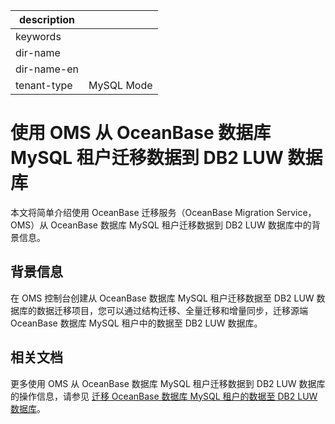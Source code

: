 |description||
|---|---|
|keywords||
|dir-name||
|dir-name-en||
|tenant-type|MySQL Mode|

# 使用 OMS 从 OceanBase 数据库 MySQL 租户迁移数据到 DB2 LUW 数据库

本文将简单介绍使用 OceanBase 迁移服务（OceanBase Migration Service，OMS）从 OceanBase 数据库 MySQL 租户迁移数据到 DB2 LUW 数据库中的背景信息。

## 背景信息

在 OMS 控制台创建从 OceanBase 数据库 MySQL 租户迁移数据至 DB2 LUW 数据库的数据迁移项目，您可以通过结构迁移、全量迁移和增量同步，迁移源端 OceanBase 数据库 MySQL 租户中的数据至 DB2 LUW 数据库。

## 相关文档

更多使用 OMS 从 OceanBase 数据库 MySQL 租户迁移数据到 DB2 LUW 数据库的操作信息，请参见 [迁移 OceanBase 数据库 MySQL 租户的数据至 DB2 LUW 数据库](https://www.oceanbase.com/docs/enterprise-oms-doc-cn-1000000000091368)。
